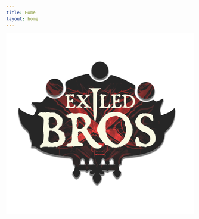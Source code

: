 ```yaml
---
title: Home
layout: home
---
```

<p align="center">
<img src="./img/exiledbros_kitava_big.png">
</p>
